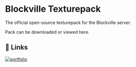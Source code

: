 
# Blockville Texturepack

The official open-source texturepack for the Blockville server.

Pack can be downloaded or viewed here.


## 🔗 Links
[![portfolio](https://img.shields.io/badge/my_portfolio-000?style=for-the-badge&logo=ko-fi&logoColor=white)](https://4yuri.netlify.app)


